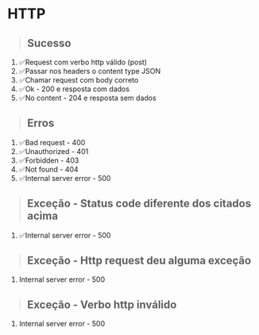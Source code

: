 # HTTP

> ## Sucesso
1. ✅Request com verbo http válido (post)
2. ✅Passar nos headers o content type JSON
3. ✅Chamar request com body correto
4. ✅Ok - 200 e resposta com dados
5. ✅No content - 204 e resposta sem dados

> ## Erros
1. ✅Bad request - 400
2. ✅Unauthorized - 401
3. ✅Forbidden - 403
4. ✅Not found - 404
5. ✅Internal server error - 500

> ## Exceção - Status code diferente dos citados acima
1. ✅Internal server error - 500

> ## Exceção - Http request deu alguma exceção
1. Internal server error - 500

> ## Exceção - Verbo http inválido
1. Internal server error - 500